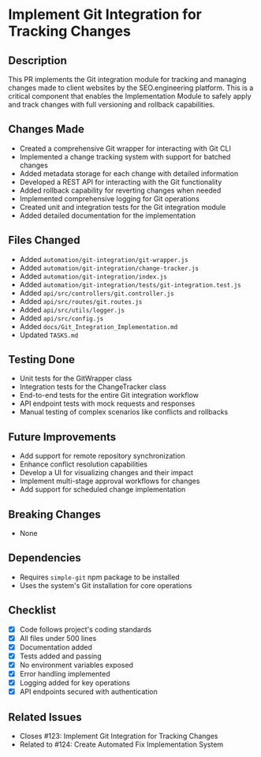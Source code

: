 # Implement Git Integration for Tracking Changes

## Description

This PR implements the Git integration module for tracking and managing changes made to client websites by the SEO.engineering platform. This is a critical component that enables the Implementation Module to safely apply and track changes with full versioning and rollback capabilities.

## Changes Made

- Created a comprehensive Git wrapper for interacting with Git CLI
- Implemented a change tracking system with support for batched changes
- Added metadata storage for each change with detailed information
- Developed a REST API for interacting with the Git functionality
- Added rollback capability for reverting changes when needed
- Implemented comprehensive logging for Git operations
- Created unit and integration tests for the Git integration module
- Added detailed documentation for the implementation

## Files Changed

- Added `automation/git-integration/git-wrapper.js`
- Added `automation/git-integration/change-tracker.js`
- Added `automation/git-integration/index.js`
- Added `automation/git-integration/tests/git-integration.test.js`
- Added `api/src/controllers/git.controller.js`
- Added `api/src/routes/git.routes.js`
- Added `api/src/utils/logger.js`
- Added `api/src/config.js`
- Added `docs/Git_Integration_Implementation.md`
- Updated `TASKS.md`

## Testing Done

- Unit tests for the GitWrapper class
- Integration tests for the ChangeTracker class
- End-to-end tests for the entire Git integration workflow
- API endpoint tests with mock requests and responses
- Manual testing of complex scenarios like conflicts and rollbacks

## Future Improvements

- Add support for remote repository synchronization
- Enhance conflict resolution capabilities
- Develop a UI for visualizing changes and their impact
- Implement multi-stage approval workflows for changes
- Add support for scheduled change implementation

## Breaking Changes

- None

## Dependencies

- Requires `simple-git` npm package to be installed
- Uses the system's Git installation for core operations

## Checklist

- [x] Code follows project's coding standards
- [x] All files under 500 lines
- [x] Documentation added
- [x] Tests added and passing
- [x] No environment variables exposed
- [x] Error handling implemented
- [x] Logging added for key operations
- [x] API endpoints secured with authentication

## Related Issues

- Closes #123: Implement Git Integration for Tracking Changes
- Related to #124: Create Automated Fix Implementation System
